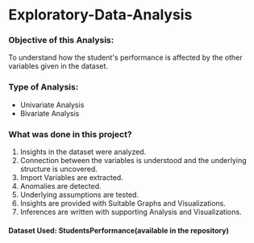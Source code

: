 # Exploratory-Data-Analysis

### Objective of this Analysis:
To understand how the student's performance is affected by the other variables given in the dataset.

### Type of Analysis:
- Univariate Analysis
- Bivariate Analysis

### What was done in this project?
1. Insights in the dataset were analyzed.
2. Connection between the variables is understood and the underlying structure is uncovered.
3. Import Variables are extracted.
4. Anomalies are detected.
5. Underlying assumptions are tested.
6. Insights are provided with Suitable Graphs and Visualizations.
7. Inferences are written with supporting Analysis and Visualizations.

#### Dataset Used: StudentsPerformance(available in the repository)
